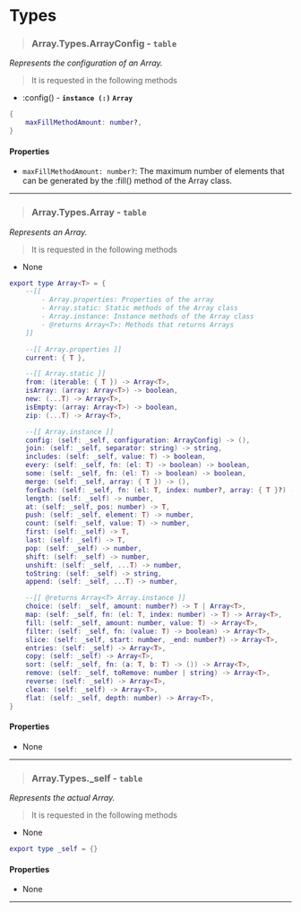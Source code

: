 # Types

> ### Array.Types.ArrayConfig - **`table`**

_Represents the configuration of an Array._

> It is requested in the following methods

- :config() - **`instance (:)`** **`Array`**

```lua linenums="1"
{
	maxFillMethodAmount: number?,
}
```

#### Properties

- `maxFillMethodAmount: number?`: The maximum number of elements that can be generated by the :fill() method of the Array class.

---

> ### Array.Types.Array - **`table`**

_Represents an Array._

> It is requested in the following methods

- None

```lua linenums="1"
export type Array<T> = {
	--[[
		- Array.properties: Properties of the array
		- Array.static: Static methods of the Array class
		- Array.instance: Instance methods of the Array class
		- @returns Array<T>: Methods that returns Arrays
	]]

	--[[ Array.properties ]]
	current: { T },

	--[[ Array.static ]]
	from: (iterable: { T }) -> Array<T>,
	isArray: (array: Array<T>) -> boolean,
	new: (...T) -> Array<T>,
	isEmpty: (array: Array<T>) -> boolean,
	zip: (...T) -> Array<T>,

	--[[ Array.instance ]]
	config: (self: _self, configuration: ArrayConfig) -> (),
	join: (self: _self, separator: string) -> string,
	includes: (self: _self, value: T) -> boolean,
	every: (self: _self, fn: (el: T) -> boolean) -> boolean,
	some: (self: _self, fn: (el: T) -> boolean) -> boolean,
	merge: (self: _self, array: { T }) -> (),
	forEach: (self: _self, fn: (el: T, index: number?, array: { T }?) -> ()) -> (),
	length: (self: _self) -> number,
	at: (self: _self, pos: number) -> T,
	push: (self: _self, element: T) -> number,
	count: (self: _self, value: T) -> number,
	first: (self: _self) -> T,
	last: (self: _self) -> T,
	pop: (self: _self) -> number,
	shift: (self: _self) -> number,
	unshift: (self: _self, ...T) -> number,
	toString: (self: _self) -> string,
	append: (self: _self, ...T) -> number,

	--[[ @returns Array<T> Array.instance ]]
	choice: (self: _self, amount: number?) -> T | Array<T>,
	map: (self: _self, fn: (el: T, index: number) -> T) -> Array<T>,
	fill: (self: _self, amount: number, value: T) -> Array<T>,
	filter: (self: _self, fn: (value: T) -> boolean) -> Array<T>,
	slice: (self: _self, start: number, _end: number?) -> Array<T>,
	entries: (self: _self) -> Array<T>,
	copy: (self: _self) -> Array<T>,
	sort: (self: _self, fn: (a: T, b: T) -> ()) -> Array<T>,
	remove: (self: _self, toRemove: number | string) -> Array<T>,
	reverse: (self: _self) -> Array<T>,
	clean: (self: _self) -> Array<T>,
	flat: (self: _self, depth: number) -> Array<T>,
}
```

#### Properties

- None

---

> ### Array.Types._self - **`table`**

_Represents the actual Array._

> It is requested in the following methods

- None

```lua linenums="1"
export type _self = {}
```

#### Properties

- None

---

